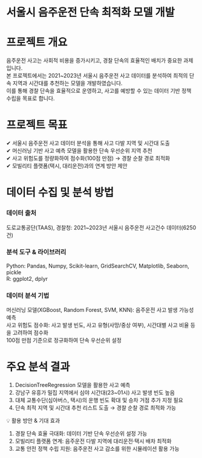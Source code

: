 # 서울시 음주운전 단속 최적화 모델 개발  

# 프로젝트 개요  
음주운전 사고는 사회적 비용을 증가시키고, 경찰 단속의 효율적인 배치가 중요한 과제입니다.  
본 프로젝트에서는 2021~2023년 서울시 음주운전 사고 데이터를 분석하여 최적의 단속 지역과 시간대를 추천하는 모델을 개발하였습니다.   
이를 통해 경찰 단속을 효율적으로 운영하고, 사고를 예방할 수 있는 데이터 기반 정책 수립을 목표로 합니다.  

# 프로젝트 목표       
✔ 서울시 음주운전 사고 데이터 분석을 통해 사고 다발 지역 및 시간대 도출  
✔ 머신러닝 기반 사고 예측 모델을 활용한 단속 우선순위 지역 추천  
✔ 사고 위험도를 정량화하여 점수화(100점 만점) → 경찰 순찰 경로 최적화  
✔ 모빌리티 플랫폼(택시, 대리운전)과의 연계 방안 제안  

# 데이터 수집 및 분석 방법  
### 데이터 출처  
도로교통공단(TAAS), 경찰청: 2021~2023년 서울시 음주운전 사고건수 데이터(6250건)

### 분석 도구 & 라이브러리    
Python: Pandas, Numpy, Scikit-learn, GridSearchCV, Matplotlib, Seaborn, pickle  
R: ggplot2, dplyr

### 데이터 분석 기법  
머신러닝 모델(XGBoost, Random Forest, SVM, KNN): 음주운전 사고 발생 가능성 예측  
사고 위험도 점수화: 사고 발생 빈도, 사고 유형(사망/중상 여부), 시간대별 사고 비율 등을 고려하여 점수화  
100점 만점 기준으로 정규화하여 단속 우선순위 설정

# 주요 분석 결과    
1. DecisionTreeRegression 모델을 활용한 사고 예측
2. 강남구 유흥가 밀집 지역에서 심야 시간대(23~01시) 사고 발생 빈도 높음    
3. 대체 교통수단(심야버스, 택시)의 운행 빈도 확대 및 승차 거점 추가 지정 필요  
4. 단속 최적 지역 및 시간대 추천 리스트 도출 → 경찰 순찰 경로 최적화 가능   
 
💡 활용 방안 & 기대 효과  
1. 경찰 단속 효율 극대화: 데이터 기반 단속 우선순위 설정 가능    
2. 모빌리티 플랫폼 연계: 음주운전 다발 지역에 대리운전·택시 배차 최적화    
3. 교통 안전 정책 수립 지원: 음주운전 사고 감소를 위한 시뮬레이션 활용 가능   
